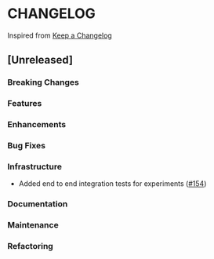 # CHANGELOG

Inspired from [Keep a Changelog](https://keepachangelog.com/en/1.0.0/)

## [Unreleased]

### Breaking Changes

### Features

### Enhancements

### Bug Fixes

### Infrastructure
* Added end to end integration tests for experiments ([#154](https://github.com/opensearch-project/search-relevance/pull/154))

### Documentation

### Maintenance

### Refactoring
